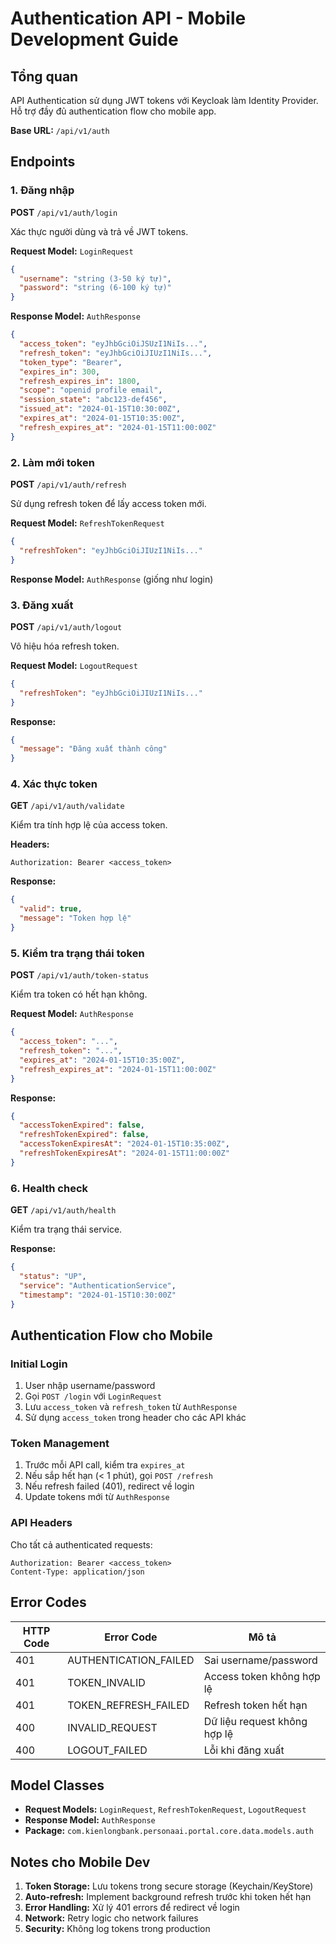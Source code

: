 # Authentication API - Mobile Development Guide

## Tổng quan

API Authentication sử dụng JWT tokens với Keycloak làm Identity Provider. Hỗ trợ đầy đủ authentication flow cho mobile app.

**Base URL:** `/api/v1/auth`

## Endpoints

### 1. Đăng nhập

**POST** `/api/v1/auth/login`

Xác thực người dùng và trả về JWT tokens.

**Request Model:** `LoginRequest`
```json
{
  "username": "string (3-50 ký tự)",
  "password": "string (6-100 ký tự)"
}
```

**Response Model:** `AuthResponse`
```json
{
  "access_token": "eyJhbGciOiJSUzI1NiIs...",
  "refresh_token": "eyJhbGciOiJIUzI1NiIs...",
  "token_type": "Bearer",
  "expires_in": 300,
  "refresh_expires_in": 1800,
  "scope": "openid profile email",
  "session_state": "abc123-def456",
  "issued_at": "2024-01-15T10:30:00Z",
  "expires_at": "2024-01-15T10:35:00Z",
  "refresh_expires_at": "2024-01-15T11:00:00Z"
}
```

### 2. Làm mới token

**POST** `/api/v1/auth/refresh`

Sử dụng refresh token để lấy access token mới.

**Request Model:** `RefreshTokenRequest`
```json
{
  "refreshToken": "eyJhbGciOiJIUzI1NiIs..."
}
```

**Response Model:** `AuthResponse` (giống như login)

### 3. Đăng xuất

**POST** `/api/v1/auth/logout`

Vô hiệu hóa refresh token.

**Request Model:** `LogoutRequest`
```json
{
  "refreshToken": "eyJhbGciOiJIUzI1NiIs..."
}
```

**Response:**
```json
{
  "message": "Đăng xuất thành công"
}
```

### 4. Xác thực token

**GET** `/api/v1/auth/validate`

Kiểm tra tính hợp lệ của access token.

**Headers:**
```
Authorization: Bearer <access_token>
```

**Response:**
```json
{
  "valid": true,
  "message": "Token hợp lệ"
}
```

### 5. Kiểm tra trạng thái token

**POST** `/api/v1/auth/token-status`

Kiểm tra token có hết hạn không.

**Request Model:** `AuthResponse`
```json
{
  "access_token": "...",
  "refresh_token": "...",
  "expires_at": "2024-01-15T10:35:00Z",
  "refresh_expires_at": "2024-01-15T11:00:00Z"
}
```

**Response:**
```json
{
  "accessTokenExpired": false,
  "refreshTokenExpired": false,
  "accessTokenExpiresAt": "2024-01-15T10:35:00Z",
  "refreshTokenExpiresAt": "2024-01-15T11:00:00Z"
}
```

### 6. Health check

**GET** `/api/v1/auth/health`

Kiểm tra trạng thái service.

**Response:**
```json
{
  "status": "UP",
  "service": "AuthenticationService",
  "timestamp": "2024-01-15T10:30:00Z"
}
```

## Authentication Flow cho Mobile

### Initial Login
1. User nhập username/password
2. Gọi `POST /login` với `LoginRequest`
3. Lưu `access_token` và `refresh_token` từ `AuthResponse`
4. Sử dụng `access_token` trong header cho các API khác

### Token Management
1. Trước mỗi API call, kiểm tra `expires_at`
2. Nếu sắp hết hạn (< 1 phút), gọi `POST /refresh`
3. Nếu refresh failed (401), redirect về login
4. Update tokens mới từ `AuthResponse`

### API Headers
Cho tất cả authenticated requests:
```
Authorization: Bearer <access_token>
Content-Type: application/json
```

## Error Codes

| HTTP Code | Error Code | Mô tả |
|-----------|------------|-------|
| 401 | AUTHENTICATION_FAILED | Sai username/password |
| 401 | TOKEN_INVALID | Access token không hợp lệ |
| 401 | TOKEN_REFRESH_FAILED | Refresh token hết hạn |
| 400 | INVALID_REQUEST | Dữ liệu request không hợp lệ |
| 400 | LOGOUT_FAILED | Lỗi khi đăng xuất |

## Model Classes

- **Request Models:** `LoginRequest`, `RefreshTokenRequest`, `LogoutRequest`
- **Response Model:** `AuthResponse`
- **Package:** `com.kienlongbank.personaai.portal.core.data.models.auth`

## Notes cho Mobile Dev

1. **Token Storage:** Lưu tokens trong secure storage (Keychain/KeyStore)
2. **Auto-refresh:** Implement background refresh trước khi token hết hạn
3. **Error Handling:** Xử lý 401 errors để redirect về login
4. **Network:** Retry logic cho network failures
5. **Security:** Không log tokens trong production 